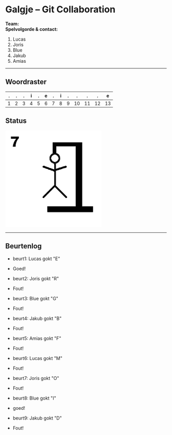 # Galgje – Git Collaboration

**Team:** <Teamnaam>  
**Spelvolgorde & contact:**
1. Lucas
2. Joris
3. Blue
4. Jakub
5. Amias

---

## Woordraster
<!-- Pas het aantal kolommen aan aan de woordlengte -->
| . | . | . | i | . | e | . | i | . | . | . | . | e |
| - | - | - | - | - | - | - | - | - | - | - | - | - |
| 1 | 2 | 3 | 4 | 5 | 6 | 7 | 8 | 9 | 10 | 11 | 12 | 13 |

## Status
![status](7.png)

---

## Beurtenlog
- beurt1: Lucas gokt "E"
- Goed!

- beurt2: Joris gokt "R"
- Fout!

- beurt3: Blue gokt "G"
- Fout!

- beurt4: Jakub gokt "B"
- Fout!

- beurt5: Amias gokt "F"
- Fout!

- beurt6: Lucas gokt "M"
- Fout!

- beurt7: Joris gokt "O"
- Fout!

- beurt8: Blue gokt "I"
- goed!

- beurt9: Jakub gokt "D"
- Fout!
